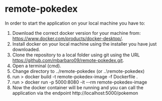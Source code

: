 # remote-pokedex

In order to start the application on your local machine you have to:
1. Download the correct docker version for your machine from: https://www.docker.com/products/docker-desktop/.
1. Install docker on your local machine using the installer you have just downloaded.
1. Clone the repository to a local folder using git using the URL https://github.com/mbarbaro09/remote-pokedex.git.
1. Open a terminal (cmd).
1. Change directory to ../remote-pokedex (or ..\remote-pokedex)
1. run > docker build -t remote-pokedex-image -f Dockerfile .
1. run > docker run -p 5000:8080 -it --rm remote-pokedex-image
1. Now the docker container will be running and you can call the application via the endpoint http://localhost:5000/pokemon
